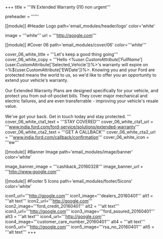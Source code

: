 +++
title = '''IN Extended Warranty 010 non urgent'''

preheader = ''''''

[[module]] #Header Logo
path='email_modules/header/logo'
color='white'

  image = '''white'''
  url = '''http://google.com'''

[[module]] #Cover 06
path='email_modules/cover/06'
color='''white'''

  cover_06_white_title = '''Let's keep a good thing going'''
  cover_06_white_copy = '''Hello <%${user.CustomAttribute['FullName']}%><br><br>Your Ford <%${user.CustomAttribute['Selected_Vehicle']}%>'s warranty will expire on <%${user.CustomAttribute['EWDate']}%>. Knowing you and your Ford are protected means the world to us, so we'd like to offer you an opportunity to extend your vehicle's warranty.<br><br>Our Extended Warranty Plans are designed specifically for your vehicle, and protect you from out-of-pocket bills. They cover major mechanical and electric failures, and are even transferrable - improving your vehicle's resale value.<br><br>We've got your back. Get in touch today and stay protected. '''
  cover_06_white_cta1_text = '''STAY COVERED'''
  cover_06_white_cta1_url = '''www.india.ford.com/ford-service/solutions/extended-warranty'''
  cover_06_white_cta2_text = '''GET A CALLBACK'''
  cover_06_white_cta2_url = '''www.india.ford.com/callback/confirmation'''
  cover_06_white_icon = '''ew'''

[[module]] #Banner Image
path='email_modules/image/banner'
color='white'

  image_banner_image = '''cashback_20160328'''
  image_banner_url = '''http://www.google.com'''

[[module]] #Footer 5 Icons
path='email_modules/footer/5icons'
color='white'

  icon1_url='''http://google.com'''
  icon1_image='''dealers_20160401'''
  alt1 = '''alt text'''
  icon2_url='''http://google.com'''
  icon2_image='''ford_credit_20160401'''
  alt2 = '''alt text'''
  icon3_url='''http://google.com'''
  icon3_image='''ford_assured_20160401'''
  alt3 = '''alt text'''
  icon4_url='''http://google.com'''
  icon4_image='''customer_care_number_20160401'''
  alt4 = '''alt text'''
  icon5_url='''http://google.com'''
  icon5_image='''rsa_no_20160401'''
  alt5 = '''alt text'''
+++